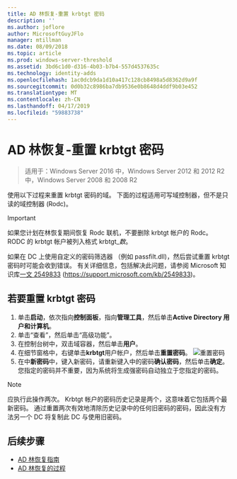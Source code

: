 ```yaml
---
title: AD 林恢复-重置 krbtgt 密码
description: ''
ms.author: joflore
author: MicrosoftGuyJFlo
manager: mtillman
ms.date: 08/09/2018
ms.topic: article
ms.prod: windows-server-threshold
ms.assetid: 3bd6c1d0-d316-4b03-b7b4-557d4537635c
ms.technology: identity-adds
ms.openlocfilehash: 1ac0dcb9da1d10a417c128cb8498a5d8362d9a9f
ms.sourcegitcommit: 0d0b32c8986ba7db9536e0b8648d4ddf9b03e452
ms.translationtype: MT
ms.contentlocale: zh-CN
ms.lasthandoff: 04/17/2019
ms.locfileid: "59883738"
---
```

# <a name="ad-forest-recovery---resetting-the-krbtgt-password"></a>AD 林恢复-重置 krbtgt 密码

>适用于：Windows Server 2016 中，Windows Server 2012 和 2012 R2 中，Windows Server 2008 和 2008 R2

使用以下过程来重置 krbtgt 密码的域。 下面的过程适用可写域控制器，但不是只读的域控制器 (Rodc)。
  
> [!IMPORTANT]
> 如果您计划在林恢复期间恢复 Rodc 联机，不要删除 krbtgt 帐户的 Rodc。 RODC 的 krbtgt 帐户被列入格式 krbtgt_*数*。
>
> 如果在 DC 上使用自定义的密码筛选器 （例如 passfilt.dll)，然后尝试重置 krbtgt 密码时可能会收到错误。 有关详细信息，包括解决此问题，请参阅 Microsoft 知识库[一文 2549833](https://support.microsoft.com/kb/2549833) (https://support.microsoft.com/kb/2549833)。
  
## <a name="to-reset-the-krbtgt-password"></a>若要重置 krbtgt 密码  
  
1. 单击**启动**，依次指向**控制面板**，指向**管理工具**，然后单击**Active Directory 用户和计算机**。
2. 单击“查看”，然后单击“高级功能”。
3. 在控制台树中，双击域容器，然后单击**用户**。
4. 在细节窗格中，右键单击**krbtgt**用户帐户，然后单击**重置密码**。
   ![重置密码](media/AD-Forest-Recovery-Resetting-the-krbtgt-password/resetpass1.png)
5. 在中**新密码**中，键入新密码，请重新键入中的密码**确认密码**，然后单击**确定**。 您指定的密码并不重要，因为系统将生成强密码自动独立于您指定的密码。
  
> [!NOTE]
> 应执行此操作两次。 Krbtgt 帐户的密码历史记录是两个，这意味着它包括两个最新密码。 通过重置两次有效地清除历史记录中的任何旧密码的密码，因此没有方法另一个 DC 将复制此 DC 与使用旧密码。

## <a name="next-steps"></a>后续步骤

- [AD 林恢复指南](AD-Forest-Recovery-Guide.md)
- [AD 林恢复的过程](AD-Forest-Recovery-Procedures.md) 
